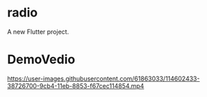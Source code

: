 # radio

A new Flutter project.


# DemoVedio
https://user-images.githubusercontent.com/61863033/114602433-38726700-9cb4-11eb-8853-f67cec114854.mp4
